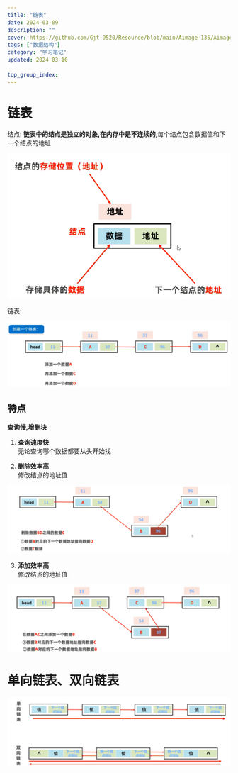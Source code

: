 ```yaml
---
title: "链表"
date: 2024-03-09
description: ""
cover: https://github.com/Gjt-9520/Resource/blob/main/Aimage-135/Aimage31.jpg?raw=true
tags: ["数据结构"]
category: "学习笔记"
updated: 2024-03-10

top_group_index:
---
```


# 链表

结点: **链表中的结点是独立的对象,在内存中是不连续的**,每个结点包含数据值和下一个结点的地址

![结点](../images/结点.png)

链表: 

![链表](../images/链表.png)

## 特点 

**查询慢,增删块**

1. **查询速度快**      
无论查询哪个数据都要从头开始找

2. **删除效率高**         
修改结点的地址值

![删除结点](../images/删除结点.png)

3. **添加效率高**        
修改结点的地址值   

![添加结点](../images/添加结点.png)

# 单向链表、双向链表

![单向链表、双向链表](../images/单向链表、双向链表.png)